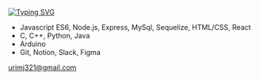[![Typing SVG](https://readme-typing-svg.demolab.com?font=Fira+Code&weight=500&size=40&duration=2500&pause=100&color=D4808C&vCenter=true&width=435&lines=Hi%2C+there!;I'm+Yurim)](https://git.io/typing-svg)

- Javascript ES6, Node.js, Express, MySql, Sequelize, HTML/CSS, React
- C, C++, Python, Java
- Arduino
- Git, Notion, Slack, Figma

urimj321@gmail.com

<!--
**urimJ/urimJ** is a ✨ _special_ ✨ repository because its `README.md` (this file) appears on your GitHub profile.

Here are some ideas to get you started:

- 🔭 I’m currently working on ...
- 🌱 I’m currently learning ...
- 👯 I’m looking to collaborate on ...
- 🤔 I’m looking for help with ...
- 💬 Ask me about ...
- 📫 How to reach me: ...
- 😄 Pronouns: ...
- ⚡ Fun fact: ...
-->
